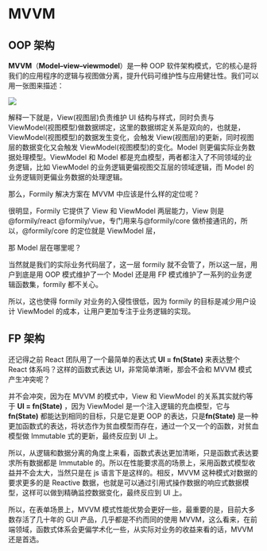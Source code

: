 # MVVM

## OOP 架构

**MVVM**（**Model–view–viewmodel**）是一种 OOP 软件架构模式，它的核心是将我们的应用程序的逻辑与视图做分离，提升代码可维护性与应用健壮性。我们可以用一张图来描述：

![](//img.alicdn.com/imgextra/i3/O1CN01jiB7h723ZFf0lBCTo_!!6000000007269-55-tps-1244-432.svg)

解释一下就是，View(视图层)负责维护 UI 结构与样式，同时负责与 ViewModel(视图模型)做数据绑定，这里的数据绑定关系是双向的，也就是，ViewModel(视图模型)的数据发生变化，会触发 View(视图层)的更新，同时视图层的数据变化又会触发 ViewModel(视图模型)的变化。Model 则更偏实际业务数据处理模型。ViewModel 和 Model 都是充血模型，两者都注入了不同领域的业务逻辑，比如 ViewModel 的业务逻辑更偏视图交互层的领域逻辑，而 Model 的业务逻辑则更偏业务数据的处理逻辑。

那么，Formily 解决方案在 MVVM 中应该是什么样的定位呢？

很明显，Formily 它提供了 View 和 ViewModel 两层能力，View 则是@formily/react @formily/vue，专门用来与@formily/core 做桥接通讯的，所以，@formily/core 的定位就是 ViewModel 层，

那 Model 层在哪里呢？

当然就是我们的实际业务代码层了，这一层 formily 就不会管了，所以这一层，用户到底是用 OOP 模式维护了一个 Model 还是用 FP 模式维护了一系列的业务逻辑函数集，formily 都不关心。

所以，这也使得 formily 对业务的入侵性很低，因为 formily 的目标是减少用户设计 ViewModel 的成本，让用户更加专注于业务逻辑的实现。

## FP 架构

还记得之前 React 团队用了一个最简单的表达式 **UI = fn(State)** 来表达整个 React 体系吗？这样的函数式表达 UI，非常简单清晰，那会不会和 MVVM 模式产生冲突呢？

并不会冲突，因为在 MVVM 的模式中，View 和 ViewModel 的关系其实就约等于 **UI = fn(State)** ，因为 ViewModel 是一个注入逻辑的充血模型，它与 **fn(State)** 都能达到相同的目标，只是它是更 OOP 的表达，只是**fn(State)** 是一种更加函数式的表达，将状态作为贫血模型而存在，通过一个又一个的函数，对贫血模型做 Immutable 式的更新，最终反应到 UI 上。

所以，从逻辑和数据分离的角度上来看，函数式表达更加清晰，只是函数式表达要求所有数据都是 Immutable 的。所以在性能要求高的场景上，采用函数式模型收益并不会太大，当然只是在 js 语言下是这样的。相反，MVVM 这种模式对数据的要求更多的是 Reactive 数据，也就是可以通过引用式操作数据的响应式数据模型，这样可以做到精确监控数据变化，最终反应到 UI 上。

所以，在表单场景上，MVVM 模式性能优势会更好一些，最重要的是，目前大多数存活了几十年的 GUI 产品，几乎都是不约而同的使用 MVVM，这么看来，在前端领域，函数式体系会更偏学术化一些，从实际对业务的收益来看的话，MVVM 还是首选。
